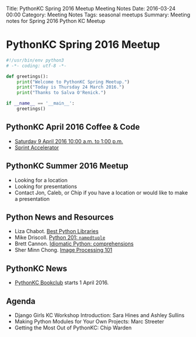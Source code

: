 Title: PythonKC Spring 2016 Meetup Meeting Notes
Date: 2016-03-24 00:00
Category: Meeting Notes
Tags: seasonal meetups
Summary: Meeting notes for Spring 2016 Python KC Meetup

# PythonKC Spring 2016 Meetup

```python
#!/usr/bin/env python3
# -*- coding: utf-8 -*-

def greetings():
    print("Welcome to PythonKC Spring Meetup.")
    print("Today is Thursday 24 March 2016.")
    print("Thanks to Salva O'Renick.")

if __name__ == '__main__':
    greetings()
```

## PythonKC April 2016 Coffee & Code
* [Saturday 9 April 2016 10:00 a.m. to 1:00 p.m.](http://www.meetup.com/pythonkc/events/229548294/)
* [Sprint Accelerator](http://sprintaccel.com)

## PythonKC Summer 2016 Meetup
* Looking for a location
* Looking for presentations
* Contact Jon, Caleb, or Chip if you have a location or would like to make a presentation

## Python News and Resources
* Liza Chabot. [Best Python Libraries](https://www.caktusgroup.com/blog/2016/03/17/best-python-libraries/)
* Mike Driscoll. [Python 201: `namedtuple`](http://www.blog.pythonlibrary.org/2016/03/15/python-201-namedtuple/)
* Brett Cannon. [Idiomatic Python: comprehensions](https://blogs.msdn.microsoft.com/pythonengineering/2016/03/14/idiomatic-python-comprehensions/)
* Sher Minn Chong. [Image Processing 101](https://codewords.recurse.com/issues/six/image-processing-101)

## PythonKC News
* [PythonKC Bookclub](http://www.meetup.com/pythonkc/messages/boards/thread/49656306) starts 1 April 2016.

## Agenda
* Django Girls KC Workshop Introduction: Sara Hines and Ashley Sullins
* Making Python Modules for Your Own Projects: Marc Streeter
* Getting the Most Out of PythonKC: Chip Warden
